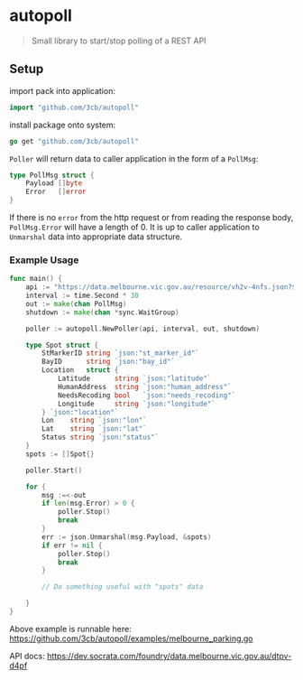 # autopoll

> Small library to start/stop polling of a REST API

## Setup

import pack into application:
```go
import "github.com/3cb/autopoll"
```

install package onto system:
```go
go get "github.com/3cb/autopoll"
```

`Poller` will return data to caller application in the form of a `PollMsg`:
```go
type PollMsg struct {
	Payload []byte
	Error   []error
}
```
If there is no `error` from the http request or from reading the response body, `PollMsg.Error` will have a length of 0.
It is up to caller application to `Unmarshal` data into appropriate data structure.

### Example Usage

```go
func main() {
    api := "https://data.melbourne.vic.gov.au/resource/vh2v-4nfs.json?$limit=5"
    interval := time.Second * 30
    out := make(chan PollMsg)
    shutdown := make(chan *sync.WaitGroup)

    poller := autopoll.NewPoller(api, interval, out, shutdown)

    type Spot struct {
        StMarkerID string `json:"st_marker_id"`
        BayID      string `json:"bay_id"`
        Location   struct {
            Latitude      string `json:"latitude"`
            HumanAddress  string `json:"human_address"`
            NeedsRecoding bool   `json:"needs_recoding"`
            Longitude     string `json:"longitude"`
        } `json:"location"`
        Lon    string `json:"lon"`
        Lat    string `json:"lat"`
        Status string `json:"status"`
    }
    spots := []Spot{}

    poller.Start()

    for {
        msg :=<-out
        if len(msg.Error) > 0 {
            poller.Stop()
            break
        }
        err := json.Unmarshal(msg.Payload, &spots)
        if err != nil {
            poller.Stop()
            break
        }

        // Do something useful with "spots" data

    }
}
```
Above example is runnable here: https://github.com/3cb/autopoll/examples/melbourne_parking.go

API docs: https://dev.socrata.com/foundry/data.melbourne.vic.gov.au/dtpv-d4pf

